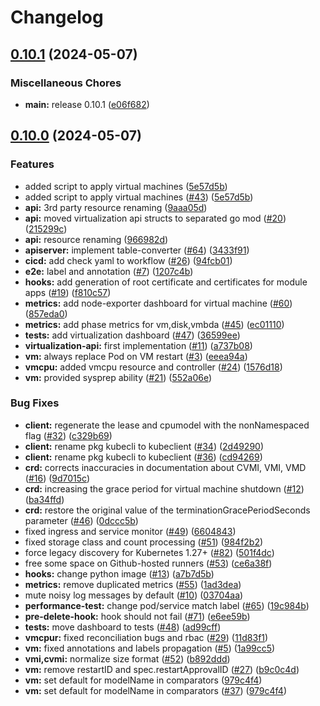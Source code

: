 # Changelog

## [0.10.1](https://github.com/deckhouse/virtualization/compare/v0.10.0...v0.10.1) (2024-05-07)


### Miscellaneous Chores

* **main:** release 0.10.1 ([e06f682](https://github.com/deckhouse/virtualization/commit/e06f68264e78e1c8f4987bfb8e5e50109bb69b35))

## [0.10.0](https://github.com/deckhouse/virtualization/compare/v0.9.10...v0.10.0) (2024-05-07)


### Features

* added script to apply virtual machines ([5e57d5b](https://github.com/deckhouse/virtualization/commit/5e57d5b3c484a9ae780355f6c69a1c8c53c07db6))
* added script to apply virtual machines ([#43](https://github.com/deckhouse/virtualization/issues/43)) ([5e57d5b](https://github.com/deckhouse/virtualization/commit/5e57d5b3c484a9ae780355f6c69a1c8c53c07db6))
* **api:** 3rd party resource renaming ([9aaa05d](https://github.com/deckhouse/virtualization/commit/9aaa05d34e7050e8d261568c6ee162a33a04f59d))
* **api:** moved virtualization api structs to separated go mod ([#20](https://github.com/deckhouse/virtualization/issues/20)) ([215299c](https://github.com/deckhouse/virtualization/commit/215299c600a33307d972eb312646ada801a92edc))
* **api:** resource renaming ([966982d](https://github.com/deckhouse/virtualization/commit/966982d15f91fa24a5481ff146d540d1fa7819f9))
* **apiserver:** implement table-converter ([#64](https://github.com/deckhouse/virtualization/issues/64)) ([3433f91](https://github.com/deckhouse/virtualization/commit/3433f910adfb7488cc417d27145ce803e35887f6))
* **cicd:** add check yaml to workflow ([#26](https://github.com/deckhouse/virtualization/issues/26)) ([94fcb01](https://github.com/deckhouse/virtualization/commit/94fcb01862fd09924d647d1ae037ef43f1f2f7de))
* **e2e:** label and annotation ([#7](https://github.com/deckhouse/virtualization/issues/7)) ([1207c4b](https://github.com/deckhouse/virtualization/commit/1207c4bea92604eb0f2a120394c812bce4eb8890))
* **hooks:** add generation of root certificate and certificates for module apps ([#19](https://github.com/deckhouse/virtualization/issues/19)) ([f810c57](https://github.com/deckhouse/virtualization/commit/f810c57ebc5aa514f1b4cc163c2368c8bf84ee73))
* **metrics:** add node-exporter dashboard for virtual machine ([#60](https://github.com/deckhouse/virtualization/issues/60)) ([857eda0](https://github.com/deckhouse/virtualization/commit/857eda02c3a58fceb2424398b993dbbd95fa909a))
* **metrics:** add phase metrics for vm,disk,vmbda ([#45](https://github.com/deckhouse/virtualization/issues/45)) ([ec01110](https://github.com/deckhouse/virtualization/commit/ec011109ce80add8ffc6acccdc8bc24a30059a22))
* **tests:** add virtualization dashboard ([#47](https://github.com/deckhouse/virtualization/issues/47)) ([36599ee](https://github.com/deckhouse/virtualization/commit/36599eed5a92a197a7d20f536497c7e5856bf143))
* **virtualization-api:** first implementation ([#11](https://github.com/deckhouse/virtualization/issues/11)) ([a737b08](https://github.com/deckhouse/virtualization/commit/a737b088455ff8419b373c25c9e23ded446f418b))
* **vm:** always replace Pod on VM restart ([#3](https://github.com/deckhouse/virtualization/issues/3)) ([eeea94a](https://github.com/deckhouse/virtualization/commit/eeea94a6109939451f539f2d877cd3396f157274))
* **vmcpu:** added vmcpu resource and controller ([#24](https://github.com/deckhouse/virtualization/issues/24)) ([1576d18](https://github.com/deckhouse/virtualization/commit/1576d18b955cae74c952cb21e94a8847e1d22959))
* **vm:** provided sysprep ability ([#21](https://github.com/deckhouse/virtualization/issues/21)) ([552a06e](https://github.com/deckhouse/virtualization/commit/552a06eb1d2f50ca2d765d42c5ab4d701c92a555))


### Bug Fixes

* **client:** regenerate the lease and cpumodel with the nonNamespaced flag ([#32](https://github.com/deckhouse/virtualization/issues/32)) ([c329b69](https://github.com/deckhouse/virtualization/commit/c329b6953b3001fa315f0c8b60f3ebbc9a07534e))
* **client:** rename pkg kubecli to kubeclient ([#34](https://github.com/deckhouse/virtualization/issues/34)) ([2d49290](https://github.com/deckhouse/virtualization/commit/2d492906a8b2439e397e322af5d72456a0f0ddeb))
* **client:** rename pkg kubecli to kubeclient ([#36](https://github.com/deckhouse/virtualization/issues/36)) ([cd94269](https://github.com/deckhouse/virtualization/commit/cd942696adfba67ff6da62358922bf27a1cdc6e1))
* **crd:** corrects inaccuracies in documentation about CVMI, VMI, VMD ([#16](https://github.com/deckhouse/virtualization/issues/16)) ([9d7015c](https://github.com/deckhouse/virtualization/commit/9d7015c4335d89b3d7f4c92a100560cf3560d318))
* **crd:** increasing the grace period for virtual machine shutdown ([#12](https://github.com/deckhouse/virtualization/issues/12)) ([ba34ffd](https://github.com/deckhouse/virtualization/commit/ba34ffd05ed19f7e62966138d3bb6636718cf4b6))
* **crd:** restore the original value of the terminationGracePeriodSeconds parameter ([#46](https://github.com/deckhouse/virtualization/issues/46)) ([0dccc5b](https://github.com/deckhouse/virtualization/commit/0dccc5b76166fbfadd73eb16c028e0b6560f0ba4))
* fixed ingress and service monitor ([#49](https://github.com/deckhouse/virtualization/issues/49)) ([6604843](https://github.com/deckhouse/virtualization/commit/660484364ccf43ef558334ce34c1f3196ae315bc))
* fixed storage class and count processing ([#51](https://github.com/deckhouse/virtualization/issues/51)) ([984f2b2](https://github.com/deckhouse/virtualization/commit/984f2b298da2ae5316f3deedf7fd99a6cad032d6))
* force legacy discovery for Kubernetes 1.27+ ([#82](https://github.com/deckhouse/virtualization/issues/82)) ([501f4dc](https://github.com/deckhouse/virtualization/commit/501f4dccdc68f58dca7b90351ea2928dbd77e70e))
* free some space on Github-hosted runners ([#53](https://github.com/deckhouse/virtualization/issues/53)) ([ce6a38f](https://github.com/deckhouse/virtualization/commit/ce6a38fb5268981dd62a152774824b59705eb4d6))
* **hooks:** change python image ([#13](https://github.com/deckhouse/virtualization/issues/13)) ([a7b7d5b](https://github.com/deckhouse/virtualization/commit/a7b7d5b7c4d6f159de49395054e91874ccfae5b8))
* **metrics:** remove duplicated metrics ([#55](https://github.com/deckhouse/virtualization/issues/55)) ([1ad3dea](https://github.com/deckhouse/virtualization/commit/1ad3dea434c66b60ff20f8a03477081e2d5c502b))
* mute noisy log messages by default ([#10](https://github.com/deckhouse/virtualization/issues/10)) ([03704aa](https://github.com/deckhouse/virtualization/commit/03704aa93cdd529dd28196507d6a7f59e162a59a))
* **performance-test:** change pod/service match label ([#65](https://github.com/deckhouse/virtualization/issues/65)) ([19c984b](https://github.com/deckhouse/virtualization/commit/19c984bb7e0f5d93bcfd9f790779af9362b597a5))
* **pre-delete-hook:** hook should not fail ([#71](https://github.com/deckhouse/virtualization/issues/71)) ([e6ee59b](https://github.com/deckhouse/virtualization/commit/e6ee59bcd24970b5a5ac720432169b720146b4c9))
* **tests:** move dashboard to tests ([#48](https://github.com/deckhouse/virtualization/issues/48)) ([ad99cff](https://github.com/deckhouse/virtualization/commit/ad99cff67e95edbf105b8747c7c161a0aefe5371))
* **vmcpur:** fixed reconciliation bugs and rbac ([#29](https://github.com/deckhouse/virtualization/issues/29)) ([11d83f1](https://github.com/deckhouse/virtualization/commit/11d83f17d82375648425dfcc3ce9d3bbe80bc754))
* **vm:** fixed annotations and labels propagation ([#5](https://github.com/deckhouse/virtualization/issues/5)) ([1a99cc5](https://github.com/deckhouse/virtualization/commit/1a99cc54ec09dcf6bc8cbdc9dbf70df3bdbb7b08))
* **vmi,cvmi:** normalize size format ([#52](https://github.com/deckhouse/virtualization/issues/52)) ([b892ddd](https://github.com/deckhouse/virtualization/commit/b892ddd03f9edf91dc30b4bc922fada1c2a996a7))
* **vm:** remove restartID and spec.restartApprovalID ([#27](https://github.com/deckhouse/virtualization/issues/27)) ([b9c0c4d](https://github.com/deckhouse/virtualization/commit/b9c0c4ddf41dc1bdc065691a968900e8c53f9e38))
* **vm:** set default for modelName in comparators ([979c4f4](https://github.com/deckhouse/virtualization/commit/979c4f4f17b9009db2b537bafc976bb7d0710d48))
* **vm:** set default for modelName in comparators ([#37](https://github.com/deckhouse/virtualization/issues/37)) ([979c4f4](https://github.com/deckhouse/virtualization/commit/979c4f4f17b9009db2b537bafc976bb7d0710d48))
